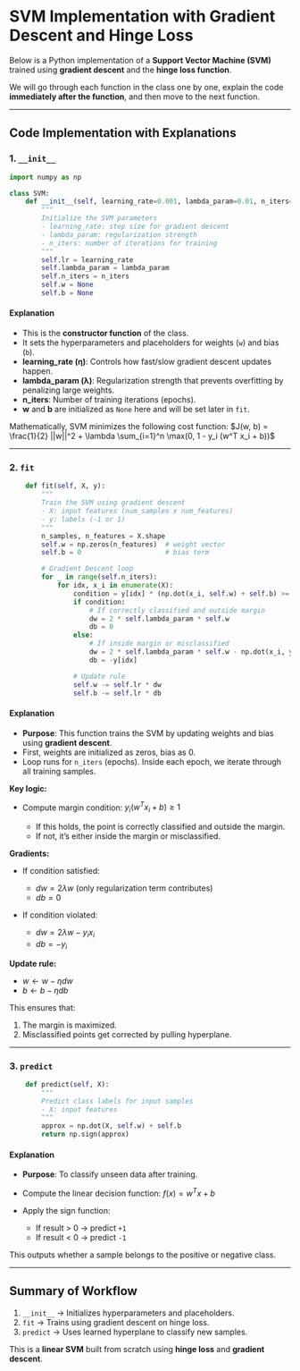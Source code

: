 # SVM Implementation with Gradient Descent and Hinge Loss

Below is a Python implementation of a **Support Vector Machine (SVM)** trained using **gradient descent** and the **hinge loss function**.

We will go through each function in the class one by one, explain the code **immediately after the function**, and then move to the next function.

---

## Code Implementation with Explanations

### 1. `__init__`

```python
import numpy as np

class SVM:
    def __init__(self, learning_rate=0.001, lambda_param=0.01, n_iters=1000):
        """
        Initialize the SVM parameters
        - learning_rate: step size for gradient descent
        - lambda_param: regularization strength
        - n_iters: number of iterations for training
        """
        self.lr = learning_rate
        self.lambda_param = lambda_param
        self.n_iters = n_iters
        self.w = None
        self.b = None
```

#### Explanation

- This is the **constructor function** of the class.
- It sets the hyperparameters and placeholders for weights (`w`) and bias (`b`).
- **learning_rate (η)**: Controls how fast/slow gradient descent updates happen.
- **lambda_param (λ)**: Regularization strength that prevents overfitting by penalizing large weights.
- **n_iters**: Number of training iterations (epochs).
- **w** and **b** are initialized as `None` here and will be set later in `fit`.

Mathematically, SVM minimizes the following cost function:
$J(w, b) = \frac{1}{2} ||w||^2 + \lambda \sum_{i=1}^n \max(0, 1 - y_i (w^T x_i + b))$

---

### 2. `fit`

```python
    def fit(self, X, y):
        """
        Train the SVM using gradient descent
        - X: input features (num_samples x num_features)
        - y: labels (-1 or 1)
        """
        n_samples, n_features = X.shape
        self.w = np.zeros(n_features)  # weight vector
        self.b = 0                     # bias term

        # Gradient Descent loop
        for _ in range(self.n_iters):
            for idx, x_i in enumerate(X):
                condition = y[idx] * (np.dot(x_i, self.w) + self.b) >= 1
                if condition:
                    # If correctly classified and outside margin
                    dw = 2 * self.lambda_param * self.w
                    db = 0
                else:
                    # If inside margin or misclassified
                    dw = 2 * self.lambda_param * self.w - np.dot(x_i, y[idx])
                    db = -y[idx]

                # Update rule
                self.w -= self.lr * dw
                self.b -= self.lr * db
```

#### Explanation

- **Purpose**: This function trains the SVM by updating weights and bias using **gradient descent**.
- First, weights are initialized as zeros, bias as 0.
- Loop runs for `n_iters` (epochs). Inside each epoch, we iterate through all training samples.

**Key logic:**

- Compute margin condition:
  $y_i (w^T x_i + b) \geq 1$

  - If this holds, the point is correctly classified and outside the margin.
  - If not, it’s either inside the margin or misclassified.

**Gradients:**

- If condition satisfied:

  - $dw = 2\lambda w$ (only regularization term contributes)
  - $db = 0$

- If condition violated:

  - $dw = 2\lambda w - y_i x_i$
  - $db = -y_i$

**Update rule:**

- $w \leftarrow w - \eta dw$
- $b \leftarrow b - \eta db$

This ensures that:

1. The margin is maximized.
2. Misclassified points get corrected by pulling hyperplane.

---

### 3. `predict`

```python
    def predict(self, X):
        """
        Predict class labels for input samples
        - X: input features
        """
        approx = np.dot(X, self.w) + self.b
        return np.sign(approx)
```

#### Explanation

- **Purpose**: To classify unseen data after training.
- Compute the linear decision function:
  $f(x) = w^T x + b$
- Apply the sign function:

  - If result > 0 → predict `+1`
  - If result < 0 → predict `-1`

This outputs whether a sample belongs to the positive or negative class.

---

## Summary of Workflow

1. `__init__` → Initializes hyperparameters and placeholders.
2. `fit` → Trains using gradient descent on hinge loss.
3. `predict` → Uses learned hyperplane to classify new samples.

This is a **linear SVM** built from scratch using **hinge loss** and **gradient descent**.
